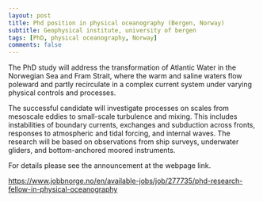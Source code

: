 ```yaml
---
layout: post
title: Phd position in physical oceanography (Bergen, Norway)
subtitle: Geophysical institute, university of bergen
tags: [PhD, physical oceanography, Norway]
comments: false
---
```

 
 	 
 
The PhD study will address the transformation of Atlantic Water in the Norwegian Sea and Fram Strait, where the warm and saline waters flow poleward and partly recirculate in a complex current system under varying physical controls and processes.

The successful candidate will investigate processes on scales from mesoscale eddies to small-scale turbulence and mixing. This includes instabilities of boundary currents, exchanges and subduction across fronts, responses to atmospheric and tidal forcing, and internal waves. The research will be based on observations from ship surveys, underwater gliders, and bottom-anchored moored instruments.

For details please see the announcement at the webpage link. 

https://www.jobbnorge.no/en/available-jobs/job/277735/phd-research-fellow-in-physical-oceanography

